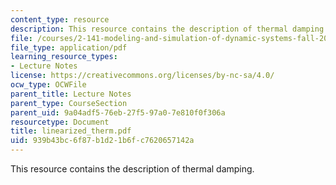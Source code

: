 ```yaml
---
content_type: resource
description: This resource contains the description of thermal damping.
file: /courses/2-141-modeling-and-simulation-of-dynamic-systems-fall-2006/939b43bc6f87b1d21b6fc7620657142a_linearized_therm.pdf
file_type: application/pdf
learning_resource_types:
- Lecture Notes
license: https://creativecommons.org/licenses/by-nc-sa/4.0/
ocw_type: OCWFile
parent_title: Lecture Notes
parent_type: CourseSection
parent_uid: 9a04adf5-76eb-27f5-97a0-7e810f0f306a
resourcetype: Document
title: linearized_therm.pdf
uid: 939b43bc-6f87-b1d2-1b6f-c7620657142a
---
```

This resource contains the description of thermal damping.